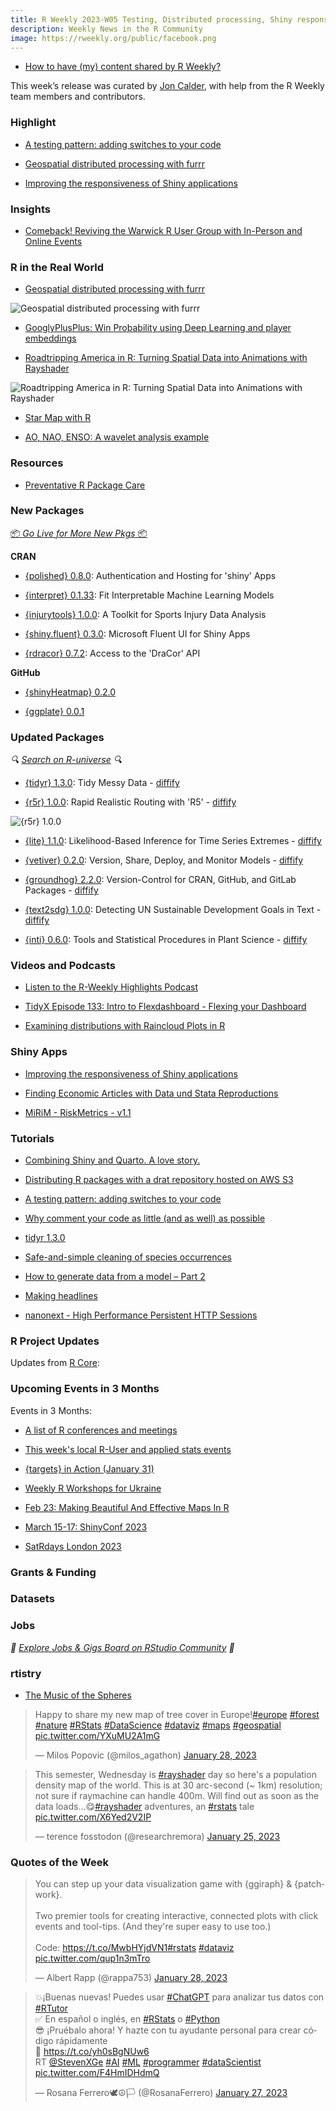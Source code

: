 ```yaml
---
title: R Weekly 2023-W05 Testing, Distributed processing, Shiny responsiveness
description: Weekly News in the R Community
image: https://rweekly.org/public/facebook.png
---
```


+ [How to have (my) content shared by R Weekly?](https://github.com/rweekly/rweekly.org#how-to-have-my-content-shared-by-r-weekly)

This week’s release was curated by [Jon Calder](https://twitter.com/jonmcalder), with help from the R Weekly team members and contributors.

###  Highlight

+ [A testing pattern: adding switches to your code](https://blog.r-hub.io/2023/01/23/code-switch-escape-hatch-test/)

+ [Geospatial distributed processing with furrr](https://posit.co/blog/geospatial-distributed-processing-with-furrr/)

+ [Improving the responsiveness of Shiny applications](https://www.jumpingrivers.com/blog/improving-responsiveness-shiny-applications/)

### Insights

+ [Comeback! Reviving the Warwick R User Group with In-Person and Online Events](https://www.r-consortium.org/blog/2023/01/25/comeback-reviving-the-warwick-r-user-group-with-in-person-and-online-events)

### R in the Real World

+ [Geospatial distributed processing with furrr](https://posit.co/blog/geospatial-distributed-processing-with-furrr/)

![Geospatial distributed processing with furrr](https://raw.githubusercontent.com/rweekly/image/master/2023/W05/geospatial_distributed_processing.jpeg)

+ [GooglyPlusPlus: Win Probability using Deep Learning and player embeddings](https://gigadom.in/2023/01/28/googlyplusplus-win-probability-using-deep-learning-and-player-embeddings/)

+ [Roadtripping America in R: Turning Spatial Data into Animations with Rayshader](https://www.tylermw.com/roadtripping-america-in-r-turning-spatial-data-into-animations-with-rayshader/)

![Roadtripping America in R: Turning Spatial Data into Animations with Rayshader](https://raw.githubusercontent.com/rweekly/image/master/2023/W05/roadtripping_america.png)

+ [Star Map with R](https://dieghernan.github.io/202301_star-map-R/)

+ [AO, NAO, ENSO: A wavelet analysis example](https://blogs.rstudio.com/tensorflow/posts/2023-01-19-torchwavelets)

###  Resources

+ [Preventative R Package Care](https://indrajeetpatil.github.io/preventive-r-package-care/)

###  New Packages

<p class="added-hostname"><a href="https://rweekly.org/live" target="_blank" class="externalLink">📦 <i>Go Live for More New Pkgs</i> 📦</a></p>

**CRAN**

+ [{polished} 0.8.0](https://cran.r-project.org/package=polished): Authentication and Hosting for 'shiny' Apps

+ [{interpret} 0.1.33](https://cran.r-project.org/package=interpret): Fit Interpretable Machine Learning Models

+ [{injurytools} 1.0.0](https://cran.r-project.org/package=injurytools): A Toolkit for Sports Injury Data Analysis

+ [{shiny.fluent} 0.3.0](https://cran.r-project.org/package=shiny.fluent): Microsoft Fluent UI for Shiny Apps

+ [{rdracor} 0.7.2](https://cran.r-project.org/package=rdracor): Access to the 'DraCor' API

**GitHub**

+ [{shinyHeatmap} 0.2.0](https://github.com/RinteRface/shinyHeatmap)

+ [{ggplate} 0.0.1](https://github.com/jpquast/ggplate/)

### Updated Packages

<i>🔍 [Search on R-universe](https://r-universe.dev/search/) 🔍</i>

+ [{tidyr} 1.3.0](https://cran.r-project.org/package=tidyr): Tidy Messy Data - [diffify](https://diffify.com/R/tidyr)

+ [{r5r} 1.0.0](https://cran.r-project.org/package=r5r): Rapid Realistic Routing with 'R5' - [diffify](https://diffify.com/R/r5r)

![{r5r} 1.0.0](https://raw.githubusercontent.com/rweekly/image/master/2023/W05/r5r-accessibility.png)

+ [{lite} 1.1.0](https://cran.r-project.org/package=lite): Likelihood-Based Inference for Time Series Extremes - [diffify](https://diffify.com/R/lite)

+ [{vetiver} 0.2.0](https://cran.r-project.org/package=vetiver): Version, Share, Deploy, and Monitor Models - [diffify](https://diffify.com/R/vetiver)

+ [{groundhog} 2.2.0](https://cran.r-project.org/package=groundhog): Version-Control for CRAN, GitHub, and GitLab Packages - [diffify](https://diffify.com/R/groundhog)

+ [{text2sdg} 1.0.0](https://cran.r-project.org/package=text2sdg): Detecting UN Sustainable Development Goals in Text - [diffify](https://diffify.com/R/text2sdg)

+ [{inti} 0.6.0](https://cran.r-project.org/package=inti): Tools and Statistical Procedures in Plant Science - [diffify](https://diffify.com/R/inti)

###  Videos and Podcasts

* [Listen to the R-Weekly Highlights Podcast](https://rweekly.fireside.fm/)

+ [TidyX Episode 133: Intro to Flexdashboard - Flexing your Dashboard](https://www.youtube.com/watch?v=NwNztdduGYk)

+ [Examining distributions with Raincloud Plots in R](https://www.youtube.com/watch?v=dInMXjZC2aw)

### Shiny Apps

+ [Improving the responsiveness of Shiny applications](https://www.jumpingrivers.com/blog/improving-responsiveness-shiny-applications/)

+ [Finding Economic Articles with Data und Stata Reproductions](http://skranz.github.io//r/2023/01/23/FindingEconomicArticles5.html)

+ [MiRiM - RiskMetrics - v1.1](https://mirai-solutions.ch/news/2023/01/18/MiRiM-V1.1/)

###  Tutorials

+ [Combining Shiny and Quarto. A love story.](https://rappa.shinyapps.io/shiny_quarto/)

+ [Distributing R packages with a drat repository hosted on AWS S3](https://tomsing1.github.io/blog/posts/drat/)

+ [A testing pattern: adding switches to your code](https://blog.r-hub.io/2023/01/23/code-switch-escape-hatch-test/)

+ [Why comment your code as little (and as well) as possible](https://blog.r-hub.io/2023/01/26/code-comments-self-explaining-code/)

+ [tidyr 1.3.0](https://www.tidyverse.org/blog/2023/01/tidyr-1-3-0/)

+ [Safe-and-simple cleaning of species occurrences](https://modtools.wordpress.com/2023/01/25/safe-and-simple-cleaning-of-species-occurrences/)

+ [How to generate data from a model – Part 2](https://r-posts.com/how-to-generate-data-from-a-model-part-2/)

+ [Making headlines](https://johnmackintosh.net/blog/2023-01-26-headlines/)

+ [nanonext - High Performance Persistent HTTP Sessions](https://shikokuchuo.net/posts/20-ncurl-sessions)

<!--<div class="post-more-begin></div><div class="post-more-end"></div>-->

###  R Project Updates

Updates from [R Core](http://developer.r-project.org/blosxom.cgi/R-devel/NEWS):


###  Upcoming Events in 3 Months

Events in 3 Months:


+ [A list of R conferences and meetings](https://jumpingrivers.github.io/meetingsR/events.html)

+ [This week's local R-User and applied stats events](https://community.rstudio.com/c/irl)

+ [{targets} in Action (January 31)](https://ropensci.org/commcalls/jan2023-targets/)

+ [Weekly R Workshops for Ukraine](https://sites.google.com/view/dariia-mykhailyshyna/main/r-workshops-for-ukraine)

+ [Feb 23: Making Beautiful And Effective Maps In R](https://www.prstatistics.com/course/making-beautiful-and-effective-maps-in-r-mapr04/)

+ [March 15-17: ShinyConf 2023](https://shinyconf.appsilon.com/registration/?utm_medium=social&utm_source=twitter&utm_campaign=register-sm)

+ [SatRdays London 2023](https://www.jumpingrivers.com/blog/satrdays-london/)

### Grants & Funding


### Datasets


### Jobs

<i>💼 [Explore Jobs & Gigs Board on RStudio Community](https://community.rstudio.com/c/jobs/) 💼</i>

###  rtistry

+ [The Music of the Spheres](https://fronkonstin.com/2023/01/20/the-music-of-the-spheres/?utm_source=rss&utm_medium=rss&utm_campaign=the-music-of-the-spheres)

<blockquote class="twitter-tweet"><p lang="en" dir="ltr">Happy to share my new map of tree cover in Europe!<a href="https://twitter.com/hashtag/europe?src=hash&amp;ref_src=twsrc%5Etfw">#europe</a> <a href="https://twitter.com/hashtag/forest?src=hash&amp;ref_src=twsrc%5Etfw">#forest</a> <a href="https://twitter.com/hashtag/nature?src=hash&amp;ref_src=twsrc%5Etfw">#nature</a> <a href="https://twitter.com/hashtag/RStats?src=hash&amp;ref_src=twsrc%5Etfw">#RStats</a> <a href="https://twitter.com/hashtag/DataScience?src=hash&amp;ref_src=twsrc%5Etfw">#DataScience</a> <a href="https://twitter.com/hashtag/dataviz?src=hash&amp;ref_src=twsrc%5Etfw">#dataviz</a> <a href="https://twitter.com/hashtag/maps?src=hash&amp;ref_src=twsrc%5Etfw">#maps</a> <a href="https://twitter.com/hashtag/geospatial?src=hash&amp;ref_src=twsrc%5Etfw">#geospatial</a> <a href="https://t.co/YXuMU2A1mG">pic.twitter.com/YXuMU2A1mG</a></p>&mdash; Milos Popovic (@milos_agathon) <a href="https://twitter.com/milos_agathon/status/1619440254112649216?ref_src=twsrc%5Etfw">January 28, 2023</a></blockquote> <script async src="https://platform.twitter.com/widgets.js" charset="utf-8"></script>

<blockquote class="twitter-tweet"><p lang="en" dir="ltr">This semester, Wednesday is <a href="https://twitter.com/hashtag/rayshader?src=hash&amp;ref_src=twsrc%5Etfw">#rayshader</a> day so here&#39;s a population density map of the world. This is at 30 arc-second (~ 1km) resolution; not sure if raymachine can handle 400m. Will find out as soon as the data loads...😋<a href="https://twitter.com/hashtag/rayshader?src=hash&amp;ref_src=twsrc%5Etfw">#rayshader</a> adventures, an <a href="https://twitter.com/hashtag/rstats?src=hash&amp;ref_src=twsrc%5Etfw">#rstats</a> tale <a href="https://t.co/X6Yed2V2IP">pic.twitter.com/X6Yed2V2IP</a></p>&mdash; terence fosstodon (@researchremora) <a href="https://twitter.com/researchremora/status/1618293856436617217?ref_src=twsrc%5Etfw">January 25, 2023</a></blockquote> <script async src="https://platform.twitter.com/widgets.js" charset="utf-8"></script>

###  Quotes of the Week

<blockquote class="twitter-tweet"><p lang="en" dir="ltr">You can step up your data visualization game with {ggiraph} &amp; {patchwork}.<br><br>Two premier tools for creating interactive, connected plots with click events and tool-tips. (And they&#39;re super easy to use too.)<br><br>Code: <a href="https://t.co/MwbHYjdVN1">https://t.co/MwbHYjdVN1</a><a href="https://twitter.com/hashtag/rstats?src=hash&amp;ref_src=twsrc%5Etfw">#rstats</a> <a href="https://twitter.com/hashtag/dataviz?src=hash&amp;ref_src=twsrc%5Etfw">#dataviz</a> <a href="https://t.co/qup1n3mTro">pic.twitter.com/qup1n3mTro</a></p>&mdash; Albert Rapp (@rappa753) <a href="https://twitter.com/rappa753/status/1619364792669700097?ref_src=twsrc%5Etfw">January 28, 2023</a></blockquote> <script async src="https://platform.twitter.com/widgets.js" charset="utf-8"></script>

<blockquote class="twitter-tweet"><p lang="es" dir="ltr">💥¡Buenas nuevas! Puedes usar <a href="https://twitter.com/hashtag/ChatGPT?src=hash&amp;ref_src=twsrc%5Etfw">#ChatGPT</a> para analizar tus datos con <a href="https://twitter.com/hashtag/RTutor?src=hash&amp;ref_src=twsrc%5Etfw">#RTutor</a><br>✅ En español o inglés, en <a href="https://twitter.com/hashtag/RStats?src=hash&amp;ref_src=twsrc%5Etfw">#RStats</a> o <a href="https://twitter.com/hashtag/Python?src=hash&amp;ref_src=twsrc%5Etfw">#Python</a><br>😎 ¡Pruébalo ahora! Y hazte con tu ayudante personal para crear código rápidamente<br>🔗 <a href="https://t.co/yh0sBgNUw6">https://t.co/yh0sBgNUw6</a><br>RT <a href="https://twitter.com/StevenXGe?ref_src=twsrc%5Etfw">@StevenXGe</a> <a href="https://twitter.com/hashtag/AI?src=hash&amp;ref_src=twsrc%5Etfw">#AI</a> <a href="https://twitter.com/hashtag/ML?src=hash&amp;ref_src=twsrc%5Etfw">#ML</a> <a href="https://twitter.com/hashtag/programmer?src=hash&amp;ref_src=twsrc%5Etfw">#programmer</a> <a href="https://twitter.com/hashtag/dataScientist?src=hash&amp;ref_src=twsrc%5Etfw">#dataScientist</a> <a href="https://t.co/F4HmIDHdmQ">pic.twitter.com/F4HmIDHdmQ</a></p>&mdash; Rosana Ferrero🕊☮️🏳 (@RosanaFerrero) <a href="https://twitter.com/RosanaFerrero/status/1618867653132558336?ref_src=twsrc%5Etfw">January 27, 2023</a></blockquote> <script async src="https://platform.twitter.com/widgets.js" charset="utf-8"></script>
